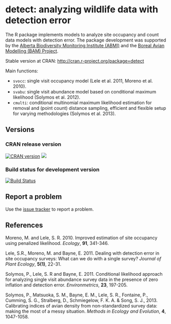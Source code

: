 # detect: analyzing wildlife data with detection error

The R package implements models to analyze
site occupancy and count data models with detection error.
The package development was supported by the
[Alberta Biodiversity Monitoring Institute (ABMI)](http://www.abmi.ca/)
and the [Boreal Avian Modelling (BAM) Project](http://www.borealbirds.ca/).

Stable version at CRAN: http://cran.r-project.org/package=detect

Main functions:

* `svocc`: single visit occupancy model (Lele et al. 2011, Moreno et al. 2010).
* `svabu`: single visit abundance model based on conditional maximum likelihood (Solymos et al. 2012).
* `cmulti`: conditional multinomial maximum likelihood estimation for removal and (point count) distance sampling, efficient and flexible setup for varying methodologies (Solymos et al. 2013).

## Versions

### CRAN release version

[![CRAN version](http://www.r-pkg.org/badges/version/detect)](http://cran.rstudio.com/web/packages/detect/index.html) [![](http://cranlogs.r-pkg.org/badges/grand-total/detect)](http://cran.rstudio.com/web/packages/detect/index.html)

### Build status for development version

[![Build Status](https://travis-ci.org/psolymos/detect.svg?branch=master)](https://travis-ci.org/psolymos/detect)

## Report a problem

Use the [issue tracker](https://github.com/psolymos/detect/issues)
to report a problem.

## References

Moreno, M. and Lele, S. R. 2010.
Improved estimation of site occupancy using penalized likelihood.
_Ecology_, **91**, 341-346.

Lele, S.R., Moreno, M. and Bayne, E. 2011.
Dealing with detection error in site occupancy surveys:
What can we do with a single survey?
_Journal of Plant Ecology_, **5(1)**, 22-31.

Solymos, P., Lele, S. R and Bayne, E. 2011.
Conditional likelihood approach for analyzing single visit
abundance survey data in the presence of zero inflation and
detection error.
_Environmetrics_, **23**, 197-205.

Solymos, P., Matsuoka, S. M., Bayne, E. M., Lele, S. R., Fontaine, P.,
Cumming, S. G., Stralberg, D., Schmiegelow, F. K. A. & Song, S. J., 2013.
Calibrating indices of avian density from non-standardized survey data:
making the most of a messy situation.
_Methods in Ecology and Evolution_, **4**, 1047-1058.
